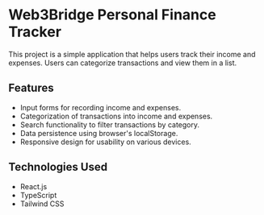 # Web3Bridge Personal Finance Tracker

This project is a simple application that helps users track their income and expenses. Users can categorize transactions and view them in a list.

## Features

- Input forms for recording income and expenses.
- Categorization of transactions into income and expenses.
- Search functionality to filter transactions by category.
- Data persistence using browser's localStorage.
- Responsive design for usability on various devices.

## Technologies Used

- React.js
- TypeScript
- Tailwind CSS


